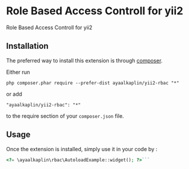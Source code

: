 Role Based Access Controll for yii2
===================================
Role Based Access Controll for yii2

Installation
------------

The preferred way to install this extension is through [composer](http://getcomposer.org/download/).

Either run

```
php composer.phar require --prefer-dist ayaalkaplin/yii2-rbac "*"
```

or add

```
"ayaalkaplin/yii2-rbac": "*"
```

to the require section of your `composer.json` file.


Usage
-----

Once the extension is installed, simply use it in your code by  :

```php
<?= \ayaalkaplin\rbac\AutoloadExample::widget(); ?>```